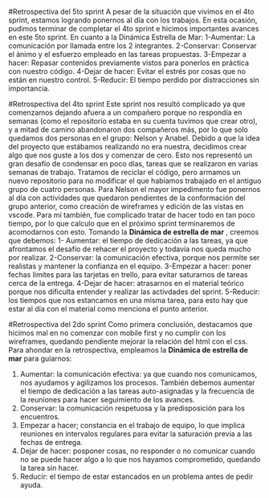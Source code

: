 #Retrospectiva del 5to sprint
A pesar de la situación que vivimos en el 4to sprint, estamos logrando ponernos al día con los trabajos. En esta ocasión, pudimos terminar de completar el 4to sprint e hicimos importantes avances en este 5to sprint.
En cuanto a la Dinámica Estrella de Mar:
1-Aumentar: La comunicación por llamada entre los 2 integrantes.
2-Conservar: Conservar el ánimo y el esfuerzo empleado en las tareas propuestas.
3-Empezar a hacer: Repasar contenidos previamente vistos para ponerlos en práctica con nuestro código.
4-Dejar de hacer: Evitar el estrés por cosas que no están en nuestro control.
5-Reducir: El tiempo perdido por distracciones sin importancia.


#Retrospectiva del 4to sprint
Este sprint nos resultó complicado ya que comenzamos dejando afuera a un compañero porque no respondía en semanas (como el repositorio estaba en su cuenta tuvimos que crear otro), y a mitad de camino abandonaron dos compañeros más, por lo que solo quedamos dos personas en el grupo: Nelson y Anabel.
Debido a que la idea del proyecto que estábamos realizando no era nuestra, decidimos crear algo que nos guste a los dos y comenzar de cero. Esto nos representó un gran desafío de condensar en poco días, tareas que se realizaron en varias semanas de trabajo. Tratamos de reciclar el código, pero armamos un nuevo repositorio para no modificar el que habíamos trabajado en el antiguo grupo de cuatro personas.
Para Nelson el mayor impedimento fue ponernos al día con actividades que quedaron pendientes de la conformación del grupo anterior, como creación de wireframes y edición de las vistas en vscode. Para mí también, fue complicado tratar de hacer todo en tan poco tiempo, por lo que calculo que en el próximo sprint terminaremos de acomodarnos con esto. 
 Tomando la **Dinámica de estrella de mar** , creemos que debemos:
1- Aumentar: el tiempo de dedicación a las tareas, ya que afrontamos el desafío de rehacer el proyecto y todavía nos queda mucho por realizar.
2-Conservar: la comunicación efectiva, porque nos permite ser realistas y mantener la confianza en el equipo.
3-Empezar a hacer: poner fechas límites para las tarjetas en trello, para evitar saturarnos de tareas cerca de la entrega.
4-Dejar de hacer: atrasarnos en el material teórico porque nos dificulta entender y realizar las activdades del sprint.
5-Reducir: los tiempos que nos estancamos en una misma tarea, para esto hay que estar al día con el material como menciona el punto anterior.

#Retrospectiva del 2do sprint
Como primera conclusión, destacamos que hicimos mal en no comenzar con mobile first y no cumplir con los wireframes, quedando pendiente mejorar la relación del html con el css.
Para ahondar en la retrospectiva, empleamos la **Dinámica de estrella de mar** para guiarnos:
1. Aumentar: la comunicación efectiva: ya que cuando nos comunicamos, nos ayudamos y agilizamos los procesos. También debemos aumentar el tiempo de dedicación a las tareas auto-asignadas y la frecuencia de la reuniones para hacer seguimiento de los avances.
2. Conservar: la comunicación respetuosa y la predisposición para los encuentros.
3. Empezar a hacer; constancia en el trabajo de equipo, lo que implica reuniones en intervalos regulares para evitar la saturación previa a las fechas de entrega.
4. Dejar de hacer: posponer cosas, no responder o no comunicar cuando no se puede hacer algo a lo que nos hayamos comprometido, quedando la tarea sin hacer.
5. Reducir: el tiempo de estar estancados en un problema antes de pedir ayuda.